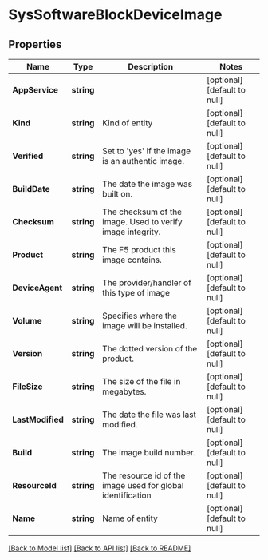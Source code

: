 # SysSoftwareBlockDeviceImage

## Properties
Name | Type | Description | Notes
------------ | ------------- | ------------- | -------------
**AppService** | **string** |  | [optional] [default to null]
**Kind** | **string** | Kind of entity | [optional] [default to null]
**Verified** | **string** | Set to &#39;yes&#39; if the image is an authentic image. | [optional] [default to null]
**BuildDate** | **string** | The date the image was built on. | [optional] [default to null]
**Checksum** | **string** | The checksum of the image. Used to verify image integrity. | [optional] [default to null]
**Product** | **string** | The F5 product this image contains. | [optional] [default to null]
**DeviceAgent** | **string** | The provider/handler of this type of image | [optional] [default to null]
**Volume** | **string** | Specifies where the image will be installed. | [optional] [default to null]
**Version** | **string** | The dotted version of the product. | [optional] [default to null]
**FileSize** | **string** | The size of the file in megabytes. | [optional] [default to null]
**LastModified** | **string** | The date the file was last modified. | [optional] [default to null]
**Build** | **string** | The image build number. | [optional] [default to null]
**ResourceId** | **string** | The resource id of the image used for global identification | [optional] [default to null]
**Name** | **string** | Name of entity | [optional] [default to null]

[[Back to Model list]](../README.md#documentation-for-models) [[Back to API list]](../README.md#documentation-for-api-endpoints) [[Back to README]](../README.md)


